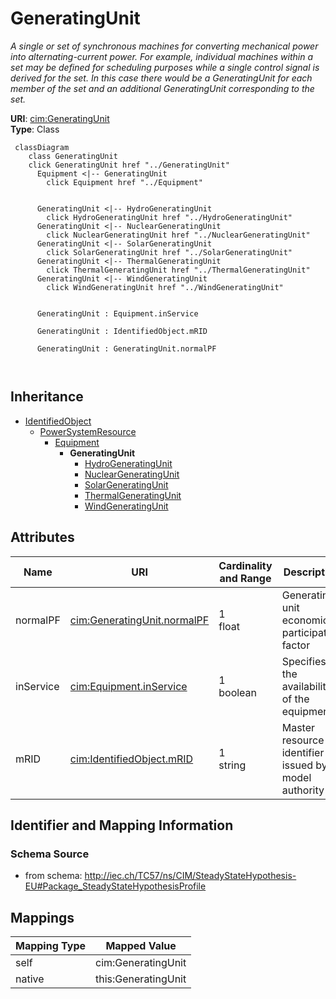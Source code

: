 # GeneratingUnit


_A single or set of synchronous machines for converting mechanical power into alternating-current power. For example, individual machines within a set may be defined for scheduling purposes while a single control signal is derived for the set. In this case there would be a GeneratingUnit for each member of the set and an additional GeneratingUnit corresponding to the set._





**URI**: [cim:GeneratingUnit](http://iec.ch/TC57/CIM100#GeneratingUnit)<br />
**Type**: Class




```mermaid
 classDiagram
    class GeneratingUnit
    click GeneratingUnit href "../GeneratingUnit"
      Equipment <|-- GeneratingUnit
        click Equipment href "../Equipment"
      

      GeneratingUnit <|-- HydroGeneratingUnit
        click HydroGeneratingUnit href "../HydroGeneratingUnit"
      GeneratingUnit <|-- NuclearGeneratingUnit
        click NuclearGeneratingUnit href "../NuclearGeneratingUnit"
      GeneratingUnit <|-- SolarGeneratingUnit
        click SolarGeneratingUnit href "../SolarGeneratingUnit"
      GeneratingUnit <|-- ThermalGeneratingUnit
        click ThermalGeneratingUnit href "../ThermalGeneratingUnit"
      GeneratingUnit <|-- WindGeneratingUnit
        click WindGeneratingUnit href "../WindGeneratingUnit"
      
      
      GeneratingUnit : Equipment.inService
        
      GeneratingUnit : IdentifiedObject.mRID
        
      GeneratingUnit : GeneratingUnit.normalPF
        
      
```





## Inheritance
* [IdentifiedObject](IdentifiedObject.md)
    * [PowerSystemResource](PowerSystemResource.md)
        * [Equipment](Equipment.md)
            * **GeneratingUnit**
                * [HydroGeneratingUnit](HydroGeneratingUnit.md)
                * [NuclearGeneratingUnit](NuclearGeneratingUnit.md)
                * [SolarGeneratingUnit](SolarGeneratingUnit.md)
                * [ThermalGeneratingUnit](ThermalGeneratingUnit.md)
                * [WindGeneratingUnit](WindGeneratingUnit.md)



## Attributes


| Name | URI | Cardinality and Range | Description | Inheritance |
| ---  | --- | --- | --- | --- |
| normalPF | [cim:GeneratingUnit.normalPF](http://iec.ch/TC57/CIM100#GeneratingUnit.normalPF) | 1 <br />  float  | Generating unit economic participation factor | direct |
| inService | [cim:Equipment.inService](http://iec.ch/TC57/CIM100#Equipment.inService) | 1 <br />  boolean  | Specifies the availability of the equipment | [Equipment](Equipment.md) |
| mRID | [cim:IdentifiedObject.mRID](http://iec.ch/TC57/CIM100#IdentifiedObject.mRID) | 1 <br />  string  | Master resource identifier issued by a model authority | [IdentifiedObject](IdentifiedObject.md) |









## Identifier and Mapping Information







### Schema Source


* from schema: http://iec.ch/TC57/ns/CIM/SteadyStateHypothesis-EU#Package_SteadyStateHypothesisProfile





## Mappings

| Mapping Type | Mapped Value |
| ---  | ---  |
| self | cim:GeneratingUnit |
| native | this:GeneratingUnit |




